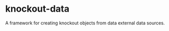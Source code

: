 knockout-data
=============

A framework for creating knockout objects from data external data sources.
